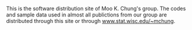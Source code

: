 This is the software distribution site of Moo K. Chung's group. 
The codes and sample data used in almost all publictions from our group are distributed through this site or through www.stat.wisc.edu/~mchung.
